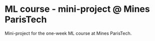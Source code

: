 # ML course - mini-project @ Mines ParisTech

Mini-project for the one-week ML course at Mines ParisTech.
